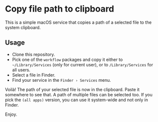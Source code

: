 # Copy file path to clipboard #

This is a simple macOS service that copies a path of a selected file to the system clipboard.

## Usage ##

* Clone this repository.
* Pick one of the `workflow` packages and copy it either to `~/Library/Services` (only for current user), or to `/Library/Services` for all users.
* Select a file in Finder.
* Find your service in the `Finder › Services` menu.

Voilà! The path of your selected file is now in the clipboard. Paste it somewhere to see that. A path of multiple files can be selected too. If you pick the `(all apps)` version, you can use it system-wide and not only in Finder.

Enjoy.
